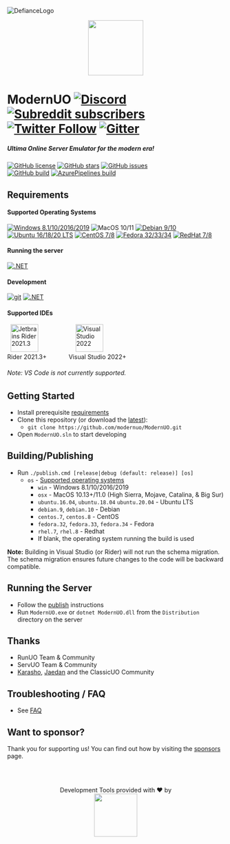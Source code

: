 ![DefianceLogo](https://user-images.githubusercontent.com/4610892/112435344-e4273780-8d44-11eb-8755-219313ac3757.png)
<p align="center">
  <img src="https://user-images.githubusercontent.com/3953314/92417551-a00d7600-f117-11ea-9c28-bb03bbdb1954.png" width=128px />
</p>

ModernUO [![Discord](https://img.shields.io/discord/751317910504603701?logo=discord&style=social)](https://discord.gg/NUhe7Pq9gF) [![Subreddit subscribers](https://img.shields.io/reddit/subreddit-subscribers/modernuo?style=social&label=/r/modernuo)](https://www.reddit.com/r/ModernUO/) [![Twitter Follow](https://img.shields.io/twitter/follow/modernuo?label=@modernuo&style=social)](https://twitter.com/modernuo) [![Gitter](https://img.shields.io/gitter/room/modernuo/modernuo?logo=gitter&logoColor=46BC99&style=social)](https://gitter.im/modernuo/community?utm_source=badge&utm_medium=badge&utm_campaign=pr-badge)
=====

##### Ultima Online Server Emulator for the modern era!
[![GitHub license](https://img.shields.io/github/license/modernuo/ModernUO?color=blue)](https://github.com/modernuo/ModernUO/blob/master/LICENSE)
[![GitHub stars](https://img.shields.io/github/stars/modernuo/ModernUO?logo=github)](https://github.com/modernuo/ModernUO/stargazers)
[![GitHub issues](https://img.shields.io/github/issues/modernuo/ModernUO?logo=github)](https://github.com/modernuo/ModernUO/issues)
<br />
[![GitHub build](https://img.shields.io/github/workflow/status/modernuo/ModernUO/Build?logo=github)](https://github.com/modernuo/ModernUO/actions)
[![AzurePipelines build](https://dev.azure.com/modernuo/modernuo/_apis/build/status/Build?branchName=main)](https://dev.azure.com/modernuo/modernuo/_build/latest?definitionId=1&branchName=main)

## Requirements
#### Supported Operating Systems
[![Windows 8.1/10/2016/2019](https://img.shields.io/badge/-server%202019-0078D6?logo=windows)](https://www.microsoft.com/en-US/evalcenter/evaluate-windows-server-2019)
![MacOS 10/11](https://img.shields.io/badge/-big%20sur-222222?logo=apple&logoColor=white)
[![Debian 9/10](https://img.shields.io/badge/-buster-A81D33?logo=debian)](https://www.debian.org/distrib/)
[![Ubuntu 16/18/20 LTS](https://img.shields.io/badge/-20LTS-E95420?logo=ubuntu&logoColor=white)](https://ubuntu.com/download/server)
[![CentOS 7/8](https://img.shields.io/badge/-8.3-262577?logo=centos&logoColor=white)](https://www.centos.org/download/)
[![Fedora 32/33/34](https://img.shields.io/badge/-33-0B57A4?logo=fedora&logoColor=white)](https://getfedora.org/en/server/download/)
[![RedHat 7/8](https://img.shields.io/badge/-8-BE0000?logo=red%20hat&logoColor=white)](https://access.redhat.com/downloads)

#### Running the server
[![.NET](https://img.shields.io/badge/.NET-%206.0-5C2D91)](https://dotnet.microsoft.com/download/dotnet/6.0)

#### Development
[![git](https://img.shields.io/badge/-git-F05032?logo=git&logoColor=white)](https://git-scm.com/downloads)
[![.NET](https://img.shields.io/badge/.NET-%206.0%20SDK-5C2D91)](https://dotnet.microsoft.com/download/dotnet/6.0)

#### Supported IDEs
&nbsp;
[<img width="64" alt="Jetbrains Rider 2021.3" src="https://user-images.githubusercontent.com/3953314/133473479-734e425c-fbb6-433a-af2d-2cc8444398e8.png">](https://www.jetbrains.com/rider/download)
&nbsp;&nbsp;&nbsp;&nbsp;&nbsp;&nbsp;&nbsp;&nbsp;&nbsp;&nbsp;&nbsp;&nbsp;&nbsp;&nbsp;&nbsp;&nbsp;&nbsp;&nbsp;&nbsp;&nbsp;
[<img width="64" alt="Visual Studio 2022" src="https://user-images.githubusercontent.com/3953314/133473556-35fd48b4-6460-49b1-b7c5-b4a8c529cc04.png">](https://visualstudio.microsoft.com/downloads)
<br />
Rider 2021.3+&nbsp;&nbsp;&nbsp;&nbsp;&nbsp;&nbsp;&nbsp;&nbsp;&nbsp;&nbsp;&nbsp;&nbsp;&nbsp;Visual Studio 2022+
###### Note: VS Code is not currently supported.

## Getting Started
- Install prerequisite [requirements](https://github.com/modernuo/ModernUO#requirements)
- Clone this repository (or download the [latest](https://github.com/modernuo/ModernUO/archive/refs/heads/main.zip)):
  - `git clone https://github.com/modernuo/ModernUO.git`
- Open `ModernUO.sln` to start developing

## Building/Publishing
- Run `./publish.cmd [release|debug (default: release)] [os]`
  - `os` - [Supported operating systems](https://github.com/dotnet/core/blob/master/release-notes/5.0/5.0-supported-os.md)
    - `win` - Windows 8.1/10/2016/2019
    - `osx` - MacOS 10.13+/11.0 (High Sierra, Mojave, Catalina, & Big Sur)
    - `ubuntu.16.04`, `ubuntu.18.04` `ubuntu.20.04` - Ubuntu LTS
    - `debian.9`, `debian.10` - Debian
    - `centos.7`, `centos.8` - CentOS
    - `fedora.32`, `fedora.33`, `fedora.34` - Fedora
    - `rhel.7`, `rhel.8` - Redhat
    - If blank, the operating system running the build is used

**Note:** Building in Visual Studio (or Rider) will not run the schema migration. The schema migration ensures future changes
to the code will be backward compatible.

## Running the Server
- Follow the [publish](https://github.com/modernuo/ModernUO#publishing-builds) instructions
- Run `ModernUO.exe` or `dotnet ModernUO.dll` from the `Distribution` directory on the server

## Thanks
- RunUO Team & Community
- ServUO Team & Community
- [Karasho](https://github.com/andreakarasho), [Jaedan](https://github.com/jaedan) and the ClassicUO Community

## Troubleshooting / FAQ
- See [FAQ](./FAQ.md)

## Want to sponsor?
Thank you for supporting us! You can find out how by visiting the [sponsors](./SPONSORS.md) page.

</br></br>
<p align=center>Development Tools provided with &hearts; by <br><a href="https://www.jetbrains.com/?from=ModernUO"><img src="https://user-images.githubusercontent.com/3953314/86882249-cfb2ea00-c0a4-11ea-9cec-bf3f3bcc6f28.png" width="100px" /></a></p>

